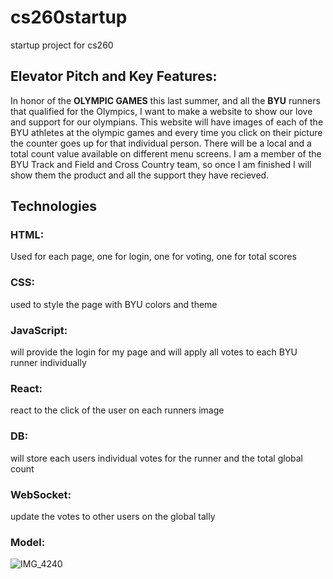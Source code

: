 # cs260startup
startup project for cs260

## Elevator Pitch and Key Features:
In honor of the **OLYMPIC GAMES** this last summer, and all the **BYU** runners that qualified for the Olympics, I want to make a website to show our love and support for our olympians. This website will have images of each of the BYU athletes at the olympic games and every time you click on their picture the counter goes up for that individual person. There will be a local and a total count value available on different menu screens. I am a member of the BYU Track and Field and Cross Country team, so once I am finished I will show them the product and all the support they have recieved.

## Technologies
### HTML:
 Used for each page, one for login, one for voting, one for total scores
### CSS:
 used to style the page with BYU colors and theme
### JavaScript:
 will provide the login for my page and will apply all votes to each BYU runner individually
### React:
 react to the click of the user on each runners image
### DB:
 will store each users individual votes for the runner and the total global count
### WebSocket:
 update the votes to other users on the global tally

### Model:
![IMG_4240](https://github.com/user-attachments/assets/99443604-e3ec-4d29-b7c1-12feafe5110c)
